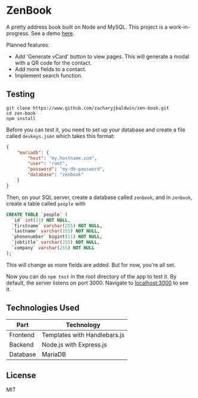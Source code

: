 # ZenBook
A pretty address book built on Node and MySQL.
This project is a work-in-progress. See a demo [here](https://zen-book.herokuapp.com).

Planned features:
* Add 'Generate vCard' button to view pages. This will generate a modal with a QR code for the contact.
* Add more fields to a contact.
* Implement search function.

## Testing
```
git clone https://www.github.com/zacharyjbaldwin/zen-book.git
cd zen-book
npm install
```
Before you can test it, you need to set up your database and create a file called `devkeys.json` which takes this format:

```json
{
    "mariadb": {
        "host": "my.hostname.com",
        "user": "root",
        "password": "my-db-password",
        "database": "zenbook"
    }
}
```
Then, on your SQL server, create a database called `zenbook`, and in `zenbook`, create a table called `people` with 

```sql
CREATE TABLE `people` (
  `id` int(11) NOT NULL,
  `firstname` varchar(255) NOT NULL,
  `lastname` varchar(255) NOT NULL,
  `phonenumber` bigint(11) NOT NULL,
  `jobtitle` varchar(255) NOT NULL,
  `company` varchar(255) NOT NULL
);
```
This will change as more fields are added. But for now, you're all set.

Now you can do `npm test` in the root directory of the app to test it. By default, the server listens on port 3000. Navigate to [localhost:3000](localhost:3000) to see it.

## Technologies Used

Part | Technology
--- | ---
Frontend | Templates with Handlebars.js
Backend | Node.js with Express.js
Database | MariaDB


## License
MIT


